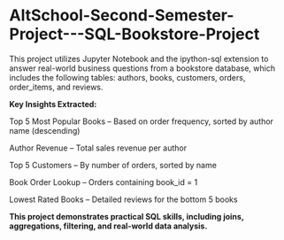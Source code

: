 # AltSchool-Second-Semester-Project---SQL-Bookstore-Project

This project utilizes Jupyter Notebook and the ipython-sql extension to answer real-world business questions from a bookstore database, which includes the following tables: authors, books, customers, orders, order_items, and reviews.

**Key Insights Extracted:**

Top 5 Most Popular Books – Based on order frequency, sorted by author name (descending)

Author Revenue – Total sales revenue per author

Top 5 Customers – By number of orders, sorted by name

Book Order Lookup – Orders containing book_id = 1

Lowest Rated Books – Detailed reviews for the bottom 5 books

**This project demonstrates practical SQL skills, including joins, aggregations, filtering, and real-world data analysis.**
